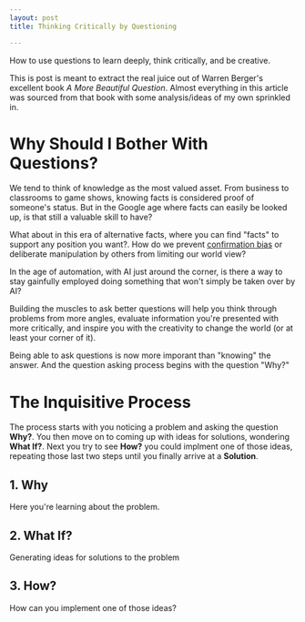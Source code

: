 ```yaml
---
layout: post
title: Thinking Critically by Questioning

---
```

How to use questions to learn deeply, think critically, and be creative.

This is post is meant to extract the real juice out of Warren Berger's excellent book _A More Beautiful Question_.  Almost everything in this article was sourced from that book with some analysis/ideas of my own sprinkled in.

# Why Should I Bother With Questions?
We tend to think of knowledge as the most valued asset.  From business to classrooms to game shows, knowing facts is considered proof of someone's status.  But in the Google age where facts can easily be looked up, is that still a valuable skill to have?

What about in this era of alternative facts, where you can find "facts" to support any position you want?.  How do we prevent [confirmation bias](https://www.psychologytoday.com/us/blog/science-choice/201504/what-is-confirmation-bias) or deliberate manipulation by others from limiting our world view?

In the age of automation, with AI just around the corner, is there a way to stay gainfully employed doing something that won't simply be taken over by AI?

Building the muscles to ask better questions will help you think through problems from more angles, evaluate information you're presented with more critically, and inspire you with the creativity to change the world (or at least your corner of it).

Being able to ask questions is now more imporant than "knowing" the answer. And the question asking process begins with the question "Why?"

# The Inquisitive Process

The process starts with you noticing a problem and asking the question **Why?**. You then move on to coming up with ideas for solutions, wondering **What If?**. Next you try to see **How?** you could implment one of those ideas, repeating those last two steps until you finally arrive at a **Solution**.

## 1. Why
Here you're learning about the problem.

## 2.  What If?
Generating ideas for solutions to the problem

## 3. How? 
How can you implement one of those ideas?